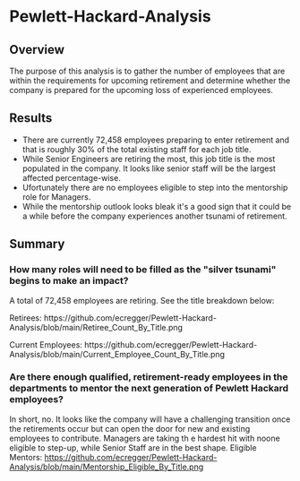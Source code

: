 # Pewlett-Hackard-Analysis

## Overview
The purpose of this analysis is to gather the number of employees that are within the requirements for upcoming retirement and determine whether the company is prepared for the upcoming loss of experienced employees. 

## Results
* There are currently 72,458 employees preparing to enter retirement and that is roughly 30% of the total existing staff for each job title.
* While Senior Engineers are retiring the most, this job title is the most populated in the company. It looks like senior staff will be the largest affected percentage-wise.
* Ufortunately there are no employees eligible to step into the mentorship role for Managers. 
* While the mentorship outlook looks bleak it's a good sign that it could be a while before the company experiences another tsunami of retirement. 

## Summary
### How many roles will need to be filled as the "silver tsunami" begins to make an impact?
A total of 72,458 employees are retiring. See the title breakdown below:
<p> Retirees: https://github.com/ecregger/Pewlett-Hackard-Analysis/blob/main/Retiree_Count_By_Title.png </p>
Current Employees: https://github.com/ecregger/Pewlett-Hackard-Analysis/blob/main/Current_Employee_Count_By_Title.png

### Are there enough qualified, retirement-ready employees in the departments to mentor the next generation of Pewlett Hackard employees?
In short, no. It looks like the company will have a challenging transition once the retirements occur but can open the door for new and existing employees to contribute. Managers are taking th e hardest hit with noone eligible to step-up, while Senior Staff are in the best shape. 
Eligible Mentors: https://github.com/ecregger/Pewlett-Hackard-Analysis/blob/main/Mentorship_Eligible_By_Title.png
